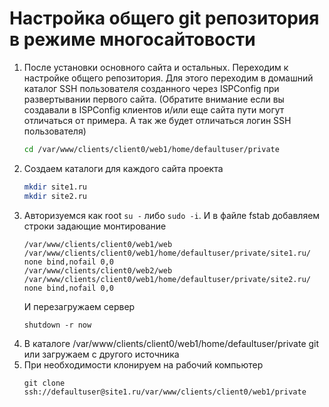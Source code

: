 # Настройка общего git репозитория в режиме многосайтовости

1. После установки основного сайта и остальных. Переходим к настройке общего репозитория. Для этого переходим в домашний каталог SSH пользователя созданного через ISPConfig при развертывании первого сайта. (Обратите внимание если вы создавали в ISPConfig клиентов и/или еще сайта пути могут отличаться от примера. А так же будет отличаться логин SSH пользователя)
    ```bash
    cd /var/www/clients/client0/web1/home/defaultuser/private
    ```
2. Создаем каталоги для каждого сайта проекта
    ```bash
    mkdir site1.ru
    mkdir site2.ru
    ```
3. Авторизуемся как root `su -` либо `sudo -i`. И в файле fstab добавляем строки задающие монтирование
    ```bush
    /var/www/clients/client0/web1/web  /var/www/clients/client0/web1/home/defaultuser/private/site1.ru/ none bind,nofail 0,0
    /var/www/clients/client0/web2/web /var/www/clients/client0/web1/home/defaultuser/private/site2.ru/ none bind,nofail 0,0
    ```
    И перезагружаем сервер
    ```bush
    shutdown -r now
    ```
4. В каталоге /var/www/clients/client0/web1/home/defaultuser/private git или загружаем с другого источника
5. При необходимости клонируем на рабочий компьютер
    ```bush
    git clone ssh://defaultuser@site1.ru/var/www/clients/client0/web1/private
   ```


